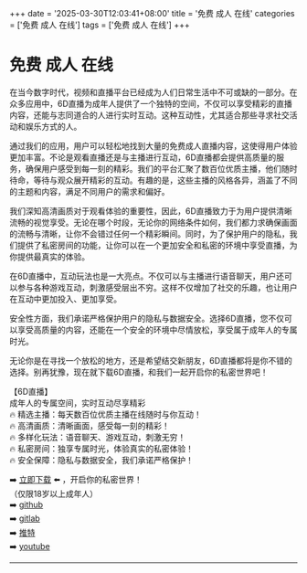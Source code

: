 +++
date = '2025-03-30T12:03:41+08:00'
title = '免费 成人 在线'
categories = ['免费 成人 在线']
tags = ['免费 成人 在线']
+++

# 免费 成人 在线

在当今数字时代，视频和直播平台已经成为人们日常生活中不可或缺的一部分。在众多应用中，6D直播为成年人提供了一个独特的空间，不仅可以享受精彩的直播内容，还能与志同道合的人进行实时互动。这种互动性，尤其适合那些寻求社交活动和娱乐方式的人。

通过我们的应用，用户可以轻松地找到大量的免费成人直播内容，这使得用户体验更加丰富。不论是观看直播还是与主播进行互动，6D直播都会提供高质量的服务，确保用户感受到每一刻的精彩。我们的平台汇聚了数百位优质主播，他们随时待命，等待与观众展开精彩的互动。有趣的是，这些主播的风格各异，涵盖了不同的主题和内容，满足不同用户的需求和偏好。

我们深知高清画质对于观看体验的重要性，因此，6D直播致力于为用户提供清晰流畅的视觉享受。无论在哪个时段，无论你的网络条件如何，我们都力求确保画面的流畅与清晰，让你不会错过任何一个精彩瞬间。同时，为了保护用户的隐私，我们提供了私密房间的功能，让你可以在一个更加安全和私密的环境中享受直播，为你提供最真实的体验。

在6D直播中，互动玩法也是一大亮点。不仅可以与主播进行语音聊天，用户还可以参与各种游戏互动，刺激感受层出不穷。这样不仅增加了社交的乐趣，也让用户在互动中更加投入、更加享受。

安全性方面，我们承诺严格保护用户的隐私与数据安全。选择6D直播，您不仅可以享受高质量的内容，还能在一个安全的环境中尽情放松，享受属于成年人的专属时光。

无论你是在寻找一个放松的地方，还是希望结交新朋友，6D直播都将是你不错的选择。别再犹豫，现在就下载6D直播，和我们一起开启你的私密世界吧！

【6D直播】  
成年人的专属空间，实时互动尽享精彩  
🔥 精选主播：每天数百位优质主播在线随时与你互动！  
🔥 高清画质：清晰画面，感受每一刻的精彩！  
🔥 多样化玩法：语音聊天、游戏互动，刺激无穷！  
🔥 私密房间：独享专属时光，体验真实的私密体验！  
🔥 安全保障：隐私与数据安全，我们承诺严格保护！  

➡️ [立即下载](https://down123.s3.ap-east-1.amazonaws.com/down/down.html?channelCode=blog) ⬅️ ，开启你的私密世界！  
（仅限18岁以上成年人）  
➡️ [github](https://aldult-live.github.io/)  
➡️ [gitlab](https://seo-09598d.gitlab.io/)  
➡️ [推特](https://x.com/wegame33)  
➡️ [youtube](https://www.youtube.com/@6Dlive) 

---
